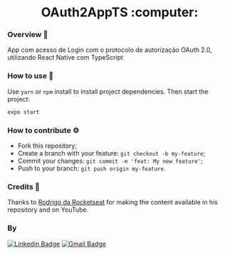 <h1 align="center">
  OAuth2AppTS :computer:
</h1>


### Overview :book:
App com acesso de Login com o protocolo de autorização OAuth 2.0, utilizando React Native com TypeScript

### How to use :toolbox:

Use `yarn` or `npm` install to install project dependencies. Then start the project:
```bash
expo start
```


### How to contribute :gear:
- Fork this repository;
- Create a branch with your feature: `git checkout -b my-feature`;
- Commit your changes: `git commit -m 'feat: My new feature'`;
- Push to your branch: `git push origin my-feature`.



### Credits 🤝


Thanks to [Rodrigo da Rocketseat](https://github.com/rodrigorgtic/ "Rodrigo da Rocketseat") for making the content available in his repository and on YouTube.



### By
[![Linkedin Badge](https://img.shields.io/badge/-Thomas-blue?style=flat-square&logo=Linkedin&logoColor=white&link=https://www.linkedin.com/in/tgmarinho/)](https://www.linkedin.com/in/thomasjeffcosta/) 
[![Gmail Badge](https://img.shields.io/badge/-thomas.jeffcosta@gmail.com-c14438?style=flat-square&logo=Gmail&logoColor=white&link=mailto:thomas.jeffcosta@gmail.com)](mailto:thomas.jeffcosta@gmail.com)
